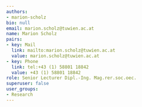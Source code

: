 ```yaml
---
authors:
- marion-scholz
bio: null
email: marion.scholz@tuwien.ac.at
name: Marion Scholz
pairs:
- key: Mail
  link: mailto:marion.scholz@tuwien.ac.at
  value: marion.scholz@tuwien.ac.at
- key: Phone
  link: tel:+43 (1) 58801 18842
  value: +43 (1) 58801 18842
role: Senior Lecturer Dipl.-Ing. Mag.rer.soc.oec.
superuser: false
user_groups:
- Research
---
```


